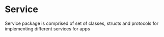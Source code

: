 # Service

Service package is comprised of set of classes, structs and protocols for implementing different services for apps
